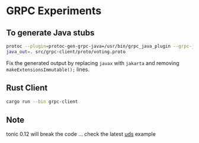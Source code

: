 # GRPC Experiments
## To generate Java stubs
```bash
protoc --plugin=protoc-gen-grpc-java=/usr/bin/grpc_java_plugin --grpc-java_out=. --
java_out=. src/grpc-client/proto/voting.proto
```
Fix the generated output by replacing `javax` with `jakarta` and removing `makeExtensionsImmutable();` lines.
## Rust Client
```bash
cargo run --bin grpc-client
```
## Note
tonic 0.12 will break the code ... check the latest [uds](https://github.com/hyperium/tonic/blob/master/examples/src/uds/client.rs) example